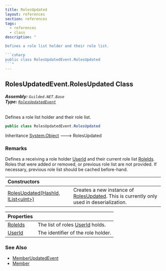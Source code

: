 ```yaml
---
title: RolesUpdated
layout: references
section: references
tags:
  - references
  - class
description: "

Defines a role list holder and their role list.

```csharp
public class RolesUpdatedEvent.RolesUpdated
```"
---
```


## RolesUpdatedEvent.RolesUpdated Class
###### **Assembly:** `Guilded.NET.Base`<br/>**Type:** [`RolesUpdatedEvent`](RolesUpdatedEvent 'Guilded.NET.Base.Events.RolesUpdatedEvent')

Defines a role list holder and their role list.

```csharp
public class RolesUpdatedEvent.RolesUpdated
```

Inheritance [System.Object](https://docs.microsoft.com/en-us/dotnet/api/System.Object 'System.Object') &#129106; RolesUpdated

### Remarks
  
Defines a receiving a role holder [UserId](RolesUpdatedEvent.RolesUpdated.UserId 'Guilded.NET.Base.Events.RolesUpdatedEvent.RolesUpdated.UserId') and their current role list [RoleIds](RolesUpdatedEvent.RolesUpdated.RoleIds 'Guilded.NET.Base.Events.RolesUpdatedEvent.RolesUpdated.RoleIds'). Roles that were added or removed, or previous role list are not provided. If necessary, previous role list should be cached before-hand.

| Constructors | |
| :--- | :--- |
| [RolesUpdated(HashId, IList&lt;uint&gt;)](RolesUpdatedEvent.RolesUpdated.RolesUpdated(HashId,IList_uint_) 'Guilded.NET.Base.Events.RolesUpdatedEvent.RolesUpdated.RolesUpdated(Guilded.NET.Base.HashId, System.Collections.Generic.IList<uint>)') | Creates a new instance of [RolesUpdated](RolesUpdatedEvent.RolesUpdated 'Guilded.NET.Base.Events.RolesUpdatedEvent.RolesUpdated'). This is currently only used in deserialization. |

| Properties | |
| :--- | :--- |
| [RoleIds](RolesUpdatedEvent.RolesUpdated.RoleIds 'Guilded.NET.Base.Events.RolesUpdatedEvent.RolesUpdated.RoleIds') | The list of roles [UserId](RolesUpdatedEvent.RolesUpdated.UserId 'Guilded.NET.Base.Events.RolesUpdatedEvent.RolesUpdated.UserId') holds. |
| [UserId](RolesUpdatedEvent.RolesUpdated.UserId 'Guilded.NET.Base.Events.RolesUpdatedEvent.RolesUpdated.UserId') | The identifier of the role holder. |

### See Also
- [MemberUpdatedEvent](MemberUpdatedEvent 'Guilded.NET.Base.Events.MemberUpdatedEvent')
- [Member](Member 'Guilded.NET.Base.Servers.Member')